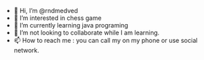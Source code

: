 - 👋 Hi, I’m @rndmedved
- 👀 I’m interested in chess game
- 🌱 I’m currently learning java programing
- 💞️ I’m not looking to collaborate while I am learning.
- 📫 How to reach me : you can call my on my phone or use social network.

<!---
rndmedved/rndmedved is a ✨ special ✨ repository because its `README.md` (this file) appears on your GitHub profile.
You can click the Preview link to take a look at your changes.
--->
